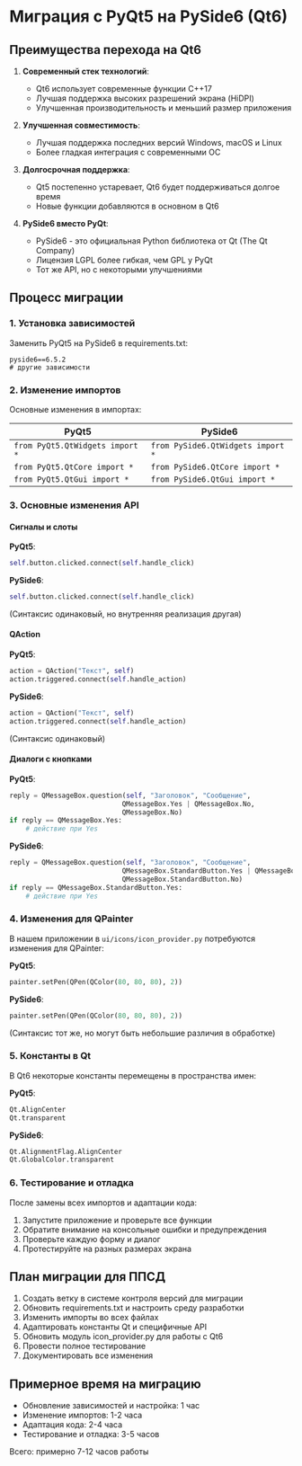 # Миграция с PyQt5 на PySide6 (Qt6)

## Преимущества перехода на Qt6

1. **Современный стек технологий**:
   - Qt6 использует современные функции C++17
   - Лучшая поддержка высоких разрешений экрана (HiDPI)
   - Улучшенная производительность и меньший размер приложения

2. **Улучшенная совместимость**:
   - Лучшая поддержка последних версий Windows, macOS и Linux
   - Более гладкая интеграция с современными ОС

3. **Долгосрочная поддержка**:
   - Qt5 постепенно устаревает, Qt6 будет поддерживаться долгое время
   - Новые функции добавляются в основном в Qt6

4. **PySide6 вместо PyQt**:
   - PySide6 - это официальная Python библиотека от Qt (The Qt Company)
   - Лицензия LGPL более гибкая, чем GPL у PyQt
   - Тот же API, но с некоторыми улучшениями

## Процесс миграции

### 1. Установка зависимостей

Заменить PyQt5 на PySide6 в requirements.txt:

```
pyside6==6.5.2
# другие зависимости
```

### 2. Изменение импортов

Основные изменения в импортах:

| PyQt5                    | PySide6                   |
|--------------------------|---------------------------|
| `from PyQt5.QtWidgets import *` | `from PySide6.QtWidgets import *` |
| `from PyQt5.QtCore import *`    | `from PySide6.QtCore import *`    |
| `from PyQt5.QtGui import *`     | `from PySide6.QtGui import *`     |

### 3. Основные изменения API

#### Сигналы и слоты

**PyQt5**:
```python
self.button.clicked.connect(self.handle_click)
```

**PySide6**:
```python
self.button.clicked.connect(self.handle_click)
```
(Синтаксис одинаковый, но внутренняя реализация другая)

#### QAction

**PyQt5**:
```python
action = QAction("Текст", self)
action.triggered.connect(self.handle_action)
```

**PySide6**:
```python
action = QAction("Текст", self)
action.triggered.connect(self.handle_action)
```
(Синтаксис одинаковый)

#### Диалоги с кнопками

**PyQt5**:
```python
reply = QMessageBox.question(self, "Заголовок", "Сообщение",
                            QMessageBox.Yes | QMessageBox.No,
                            QMessageBox.No)
if reply == QMessageBox.Yes:
    # действие при Yes
```

**PySide6**:
```python
reply = QMessageBox.question(self, "Заголовок", "Сообщение",
                            QMessageBox.StandardButton.Yes | QMessageBox.StandardButton.No,
                            QMessageBox.StandardButton.No)
if reply == QMessageBox.StandardButton.Yes:
    # действие при Yes
```

### 4. Изменения для QPainter

В нашем приложении в `ui/icons/icon_provider.py` потребуются изменения для QPainter:

**PyQt5**:
```python
painter.setPen(QPen(QColor(80, 80, 80), 2))
```

**PySide6**:
```python
painter.setPen(QPen(QColor(80, 80, 80), 2))
```
(Синтаксис тот же, но могут быть небольшие различия в обработке)

### 5. Константы в Qt

В Qt6 некоторые константы перемещены в пространства имен:

**PyQt5**:
```python
Qt.AlignCenter
Qt.transparent
```

**PySide6**:
```python
Qt.AlignmentFlag.AlignCenter
Qt.GlobalColor.transparent
```

### 6. Тестирование и отладка

После замены всех импортов и адаптации кода:

1. Запустите приложение и проверьте все функции
2. Обратите внимание на консольные ошибки и предупреждения
3. Проверьте каждую форму и диалог
4. Протестируйте на разных размерах экрана

## План миграции для ППСД

1. Создать ветку в системе контроля версий для миграции
2. Обновить requirements.txt и настроить среду разработки
3. Изменить импорты во всех файлах
4. Адаптировать константы Qt и специфичные API
5. Обновить модуль icon_provider.py для работы с Qt6
6. Провести полное тестирование
7. Документировать все изменения

## Примерное время на миграцию

- Обновление зависимостей и настройка: 1 час
- Изменение импортов: 1-2 часа
- Адаптация кода: 2-4 часа
- Тестирование и отладка: 3-5 часов

Всего: примерно 7-12 часов работы 